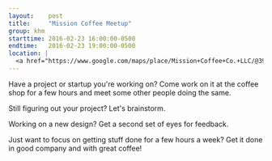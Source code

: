 ```yaml
---
layout:    post
title:     "Mission Coffee Meetup"
group: khm
starttime: 2016-02-23 16:00:00-0500
endtime:   2016-02-23 19:00:00-0500
location: |
  <a href="https://www.google.com/maps/place/Mission+Coffee+Co.+LLC/@39.9805566,-83.0046931,19.5z/data=!4m2!3m1!1s0x0000000000000000:0x0c6fccff56e2d8df!6m1!1e1" target="_blank">Mission Coffee, 11 Price Ave, Columbus, OH 43201</a>
---
```


Have a project or startup you're working on?  Come work on it at the coffee shop for a few hours and meet some other people doing the same.

Still figuring out your project?  Let's brainstorm.

Working on a new design?  Get a second set of eyes for feedback.

Just want to focus on getting stuff done for a few hours a week?  Get it done in good company and with great coffee!
